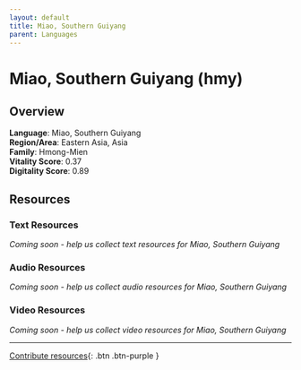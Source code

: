 ```yaml
---
layout: default
title: Miao, Southern Guiyang
parent: Languages
---
```


# Miao, Southern Guiyang (hmy)

## Overview

**Language**: Miao, Southern Guiyang  
**Region/Area**: Eastern Asia, Asia  
**Family**: Hmong-Mien  
**Vitality Score**: 0.37  
**Digitality Score**: 0.89  

## Resources

### Text Resources
*Coming soon - help us collect text resources for Miao, Southern Guiyang*

### Audio Resources
*Coming soon - help us collect audio resources for Miao, Southern Guiyang*

### Video Resources
*Coming soon - help us collect video resources for Miao, Southern Guiyang*

---

[Contribute resources](https://fairtrain.github.io/){: .btn .btn-purple }
